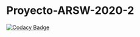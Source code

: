 # Proyecto-ARSW-2020-2
[![Codacy Badge](https://api.codacy.com/project/badge/Grade/b3d3a6aa15e24e0d855ec2484d641e1c)](https://app.codacy.com/gh/Social-Academic/Proyecto-ARSW-2020-2?utm_source=github.com&utm_medium=referral&utm_content=Social-Academic/Proyecto-ARSW-2020-2&utm_campaign=Badge_Grade_Dashboard)
